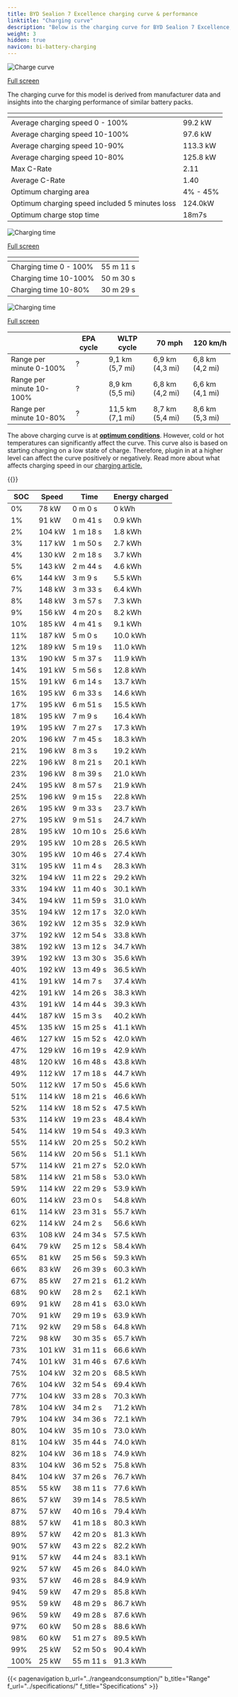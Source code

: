 ```yaml
---
title: BYD Sealion 7 Excellence charging curve & performance
linktitle: "Charging curve"
description: "Below is the charging curve for BYD Sealion 7 Excellence, illustrating the charging speed at various battery levels. Additionally, graphs for range and time provide comprehensive details on charging performance."
weight: 3
hidden: true
navicon: bi-battery-charging
---
```

<!-- markdownlint-disable MD033 -->
<!-- markdownlint-disable MD010 -->
<img src="/images/models/byd/sealion_7/sealion_7_excellence/chargingcurve.svg" alt="Charge curve" class="img-fluid">

[Full screen](/images/models/byd/sealion_7/sealion_7_excellence/chargingcurve.svg)


<div class="alert alert-primary" role="alert">
The charging curve for this model is derived from manufacturer data and insights into the charging performance of similar battery packs.
</div>
<div class="table-responsive">
<table class="table table-striped border">
	<thead>
		<tr>
			<th>
			</th>
			<th>
			</th>
		</tr>
	</thead>
	<tbody>
		<tr>
			<td>
				Average charging speed 0 - 100%
			</td>
			<td>
				99.2 kW
			</td>
		</tr>
		<tr>
			<td>
				Average charging speed 10-100%
			</td>
			<td>
				97.6 kW
			</td>
		</tr>
		<tr>
			<td>
				Average charging speed 10-90%
			</td>
			<td>
				113.3 kW
			</td>
		</tr>
		<tr>
			<td>
				Average charging speed 10-80%
			</td>
			<td>
				125.8 kW
			</td>
		</tr>
		<tr>
			<td>
				Max C-Rate
			</td>
			<td>
				2.11
			</td>
		</tr>
		<tr>
			<td>
				Average C-Rate
			</td>
			<td>
				1.40
			</td>
		</tr>
		<tr>
			<td>
				Optimum charging area
			</td>
			<td>
				4% - 45%
			</td>
		</tr>
		<tr>
			<td>
				Optimum charging speed included 5 minutes loss
			</td>
			<td>
				124.0kW
			</td>
		</tr>
		<tr>
			<td>
				Optimum charge stop time
			</td>
			<td>
				18m7s
			</td>
		</tr>
	</tbody>
</table>
</div>
<img src="/images/models/byd/sealion_7/sealion_7_excellence/chargingtime.svg" alt="Charging time" class="img-fluid">

[Full screen](/images/models/byd/sealion_7/sealion_7_excellence/chargingtime.svg)
<div class="table-responsive">
<table class="table table-striped border">
	<thead>
		<tr>
			<th>
			</th>
			<th>
			</th>
		</tr>
	</thead>
	<tbody>
		<tr>
			<td>
				Charging time 0 - 100%
			</td>
			<td>
				 55 m 11 s
			</td>
		</tr>
		<tr>
			<td>
				Charging time 10-100%
			</td>
			<td>
				 50 m 30 s
			</td>
		</tr>
		<tr>
			<td>
				Charging time 10-80%
			</td>
			<td>
				 30 m 29 s
			</td>
		</tr>
	</tbody>
</table>
</div>
<img src="/images/models/byd/sealion_7/sealion_7_excellence/chargerangespeed.svg" alt="Charging time" class="img-fluid">

[Full screen](/images/models/byd/sealion_7/sealion_7_excellence/chargerangespeed.svg)
<div class="table-responsive">
<table class="table table-striped border">
	<thead>
		<tr>
			<th>
			</th>
			<th>
				EPA cycle
			</th>
			<th>
				WLTP cycle
			</th>
			<th>
				70 mph
			</th>
			<th>
				120 km/h
			</th>
		</tr>
	</thead>
	<tbody>
		<tr>
			<td>
				Range per minute 0-100%
			</td>
			<td>
				?
			</td>
			<td>
				9,1 km (5,7 mi)
			</td>
			<td>
				6,9 km (4,3 mi)
			</td>
			<td>
				6,8 km (4,2 mi)
			</td>
		</tr>
		<tr>
			<td>
				Range per minute 10-100%
			</td>
			<td>
				?
			</td>
			<td>
				8,9 km (5,5 mi)
			</td>
			<td>
				6,8 km (4,2 mi)
			</td>
			<td>
				6,6 km (4,1 mi)
			</td>
		</tr>
		<tr>
			<td>
				Range per minute 10-80%
			</td>
			<td>
				?
			</td>
			<td>
				11,5 km (7,1 mi)
			</td>
			<td>
				8,7 km (5,4 mi)
			</td>
			<td>
				8,6 km (5,3 mi)
			</td>
		</tr>
	</tbody>
</table>
</div>


The above charging curve is at **[optimum conditions](../../../../../technology/battery/charging/#temperature)**. However, cold or hot temperatures can significantly affect the curve. This curve also is based on starting charging on a low state of charge. Therefore, plugin in at a higher level can affect the curve positively or negatively. Read more about what affects charging speed in our [charging article.](../../../../../technology/battery/charging/)


{{<evkxdisplayaddarticle />}}
<div class="table-responsive">
<table class="table table-striped border">
	<thead>
		<tr>
			<th>
				SOC
			</th>
			<th>
				Speed
			</th>
			<th>
				Time
			</th>
			<th>
				Energy charged
			</th>
		</tr>
	</thead>
	<tbody>
		<tr>
			<td>
				0%
			</td>
			<td>
				78 kW
			</td>
			<td>
				 0 m 0 s
			</td>
			<td>
				0 kWh
			</td>
		</tr>
		<tr>
			<td>
				1%
			</td>
			<td>
				91 kW
			</td>
			<td>
				 0 m 41 s
			</td>
			<td>
				0.9 kWh
			</td>
		</tr>
		<tr>
			<td>
				2%
			</td>
			<td>
				104 kW
			</td>
			<td>
				 1 m 18 s
			</td>
			<td>
				1.8 kWh
			</td>
		</tr>
		<tr>
			<td>
				3%
			</td>
			<td>
				117 kW
			</td>
			<td>
				 1 m 50 s
			</td>
			<td>
				2.7 kWh
			</td>
		</tr>
		<tr>
			<td>
				4%
			</td>
			<td>
				130 kW
			</td>
			<td>
				 2 m 18 s
			</td>
			<td>
				3.7 kWh
			</td>
		</tr>
		<tr>
			<td>
				5%
			</td>
			<td>
				143 kW
			</td>
			<td>
				 2 m 44 s
			</td>
			<td>
				4.6 kWh
			</td>
		</tr>
		<tr>
			<td>
				6%
			</td>
			<td>
				144 kW
			</td>
			<td>
				 3 m 9 s
			</td>
			<td>
				5.5 kWh
			</td>
		</tr>
		<tr>
			<td>
				7%
			</td>
			<td>
				148 kW
			</td>
			<td>
				 3 m 33 s
			</td>
			<td>
				6.4 kWh
			</td>
		</tr>
		<tr>
			<td>
				8%
			</td>
			<td>
				148 kW
			</td>
			<td>
				 3 m 57 s
			</td>
			<td>
				7.3 kWh
			</td>
		</tr>
		<tr>
			<td>
				9%
			</td>
			<td>
				156 kW
			</td>
			<td>
				 4 m 20 s
			</td>
			<td>
				8.2 kWh
			</td>
		</tr>
		<tr>
			<td>
				10%
			</td>
			<td>
				185 kW
			</td>
			<td>
				 4 m 41 s
			</td>
			<td>
				9.1 kWh
			</td>
		</tr>
		<tr>
			<td>
				11%
			</td>
			<td>
				187 kW
			</td>
			<td>
				 5 m 0 s
			</td>
			<td>
				10.0 kWh
			</td>
		</tr>
		<tr>
			<td>
				12%
			</td>
			<td>
				189 kW
			</td>
			<td>
				 5 m 19 s
			</td>
			<td>
				11.0 kWh
			</td>
		</tr>
		<tr>
			<td>
				13%
			</td>
			<td>
				190 kW
			</td>
			<td>
				 5 m 37 s
			</td>
			<td>
				11.9 kWh
			</td>
		</tr>
		<tr>
			<td>
				14%
			</td>
			<td>
				191 kW
			</td>
			<td>
				 5 m 56 s
			</td>
			<td>
				12.8 kWh
			</td>
		</tr>
		<tr>
			<td>
				15%
			</td>
			<td>
				191 kW
			</td>
			<td>
				 6 m 14 s
			</td>
			<td>
				13.7 kWh
			</td>
		</tr>
		<tr>
			<td>
				16%
			</td>
			<td>
				195 kW
			</td>
			<td>
				 6 m 33 s
			</td>
			<td>
				14.6 kWh
			</td>
		</tr>
		<tr>
			<td>
				17%
			</td>
			<td>
				195 kW
			</td>
			<td>
				 6 m 51 s
			</td>
			<td>
				15.5 kWh
			</td>
		</tr>
		<tr>
			<td>
				18%
			</td>
			<td>
				195 kW
			</td>
			<td>
				 7 m 9 s
			</td>
			<td>
				16.4 kWh
			</td>
		</tr>
		<tr>
			<td>
				19%
			</td>
			<td>
				195 kW
			</td>
			<td>
				 7 m 27 s
			</td>
			<td>
				17.3 kWh
			</td>
		</tr>
		<tr>
			<td>
				20%
			</td>
			<td>
				196 kW
			</td>
			<td>
				 7 m 45 s
			</td>
			<td>
				18.3 kWh
			</td>
		</tr>
		<tr>
			<td>
				21%
			</td>
			<td>
				196 kW
			</td>
			<td>
				 8 m 3 s
			</td>
			<td>
				19.2 kWh
			</td>
		</tr>
		<tr>
			<td>
				22%
			</td>
			<td>
				196 kW
			</td>
			<td>
				 8 m 21 s
			</td>
			<td>
				20.1 kWh
			</td>
		</tr>
		<tr>
			<td>
				23%
			</td>
			<td>
				196 kW
			</td>
			<td>
				 8 m 39 s
			</td>
			<td>
				21.0 kWh
			</td>
		</tr>
		<tr>
			<td>
				24%
			</td>
			<td>
				195 kW
			</td>
			<td>
				 8 m 57 s
			</td>
			<td>
				21.9 kWh
			</td>
		</tr>
		<tr>
			<td>
				25%
			</td>
			<td>
				196 kW
			</td>
			<td>
				 9 m 15 s
			</td>
			<td>
				22.8 kWh
			</td>
		</tr>
		<tr>
			<td>
				26%
			</td>
			<td>
				195 kW
			</td>
			<td>
				 9 m 33 s
			</td>
			<td>
				23.7 kWh
			</td>
		</tr>
		<tr>
			<td>
				27%
			</td>
			<td>
				195 kW
			</td>
			<td>
				 9 m 51 s
			</td>
			<td>
				24.7 kWh
			</td>
		</tr>
		<tr>
			<td>
				28%
			</td>
			<td>
				195 kW
			</td>
			<td>
				 10 m 10 s
			</td>
			<td>
				25.6 kWh
			</td>
		</tr>
		<tr>
			<td>
				29%
			</td>
			<td>
				195 kW
			</td>
			<td>
				 10 m 28 s
			</td>
			<td>
				26.5 kWh
			</td>
		</tr>
		<tr>
			<td>
				30%
			</td>
			<td>
				195 kW
			</td>
			<td>
				 10 m 46 s
			</td>
			<td>
				27.4 kWh
			</td>
		</tr>
		<tr>
			<td>
				31%
			</td>
			<td>
				195 kW
			</td>
			<td>
				 11 m 4 s
			</td>
			<td>
				28.3 kWh
			</td>
		</tr>
		<tr>
			<td>
				32%
			</td>
			<td>
				194 kW
			</td>
			<td>
				 11 m 22 s
			</td>
			<td>
				29.2 kWh
			</td>
		</tr>
		<tr>
			<td>
				33%
			</td>
			<td>
				194 kW
			</td>
			<td>
				 11 m 40 s
			</td>
			<td>
				30.1 kWh
			</td>
		</tr>
		<tr>
			<td>
				34%
			</td>
			<td>
				194 kW
			</td>
			<td>
				 11 m 59 s
			</td>
			<td>
				31.0 kWh
			</td>
		</tr>
		<tr>
			<td>
				35%
			</td>
			<td>
				194 kW
			</td>
			<td>
				 12 m 17 s
			</td>
			<td>
				32.0 kWh
			</td>
		</tr>
		<tr>
			<td>
				36%
			</td>
			<td>
				192 kW
			</td>
			<td>
				 12 m 35 s
			</td>
			<td>
				32.9 kWh
			</td>
		</tr>
		<tr>
			<td>
				37%
			</td>
			<td>
				192 kW
			</td>
			<td>
				 12 m 54 s
			</td>
			<td>
				33.8 kWh
			</td>
		</tr>
		<tr>
			<td>
				38%
			</td>
			<td>
				192 kW
			</td>
			<td>
				 13 m 12 s
			</td>
			<td>
				34.7 kWh
			</td>
		</tr>
		<tr>
			<td>
				39%
			</td>
			<td>
				192 kW
			</td>
			<td>
				 13 m 30 s
			</td>
			<td>
				35.6 kWh
			</td>
		</tr>
		<tr>
			<td>
				40%
			</td>
			<td>
				192 kW
			</td>
			<td>
				 13 m 49 s
			</td>
			<td>
				36.5 kWh
			</td>
		</tr>
		<tr>
			<td>
				41%
			</td>
			<td>
				191 kW
			</td>
			<td>
				 14 m 7 s
			</td>
			<td>
				37.4 kWh
			</td>
		</tr>
		<tr>
			<td>
				42%
			</td>
			<td>
				191 kW
			</td>
			<td>
				 14 m 26 s
			</td>
			<td>
				38.3 kWh
			</td>
		</tr>
		<tr>
			<td>
				43%
			</td>
			<td>
				191 kW
			</td>
			<td>
				 14 m 44 s
			</td>
			<td>
				39.3 kWh
			</td>
		</tr>
		<tr>
			<td>
				44%
			</td>
			<td>
				187 kW
			</td>
			<td>
				 15 m 3 s
			</td>
			<td>
				40.2 kWh
			</td>
		</tr>
		<tr>
			<td>
				45%
			</td>
			<td>
				135 kW
			</td>
			<td>
				 15 m 25 s
			</td>
			<td>
				41.1 kWh
			</td>
		</tr>
		<tr>
			<td>
				46%
			</td>
			<td>
				127 kW
			</td>
			<td>
				 15 m 52 s
			</td>
			<td>
				42.0 kWh
			</td>
		</tr>
		<tr>
			<td>
				47%
			</td>
			<td>
				129 kW
			</td>
			<td>
				 16 m 19 s
			</td>
			<td>
				42.9 kWh
			</td>
		</tr>
		<tr>
			<td>
				48%
			</td>
			<td>
				120 kW
			</td>
			<td>
				 16 m 48 s
			</td>
			<td>
				43.8 kWh
			</td>
		</tr>
		<tr>
			<td>
				49%
			</td>
			<td>
				112 kW
			</td>
			<td>
				 17 m 18 s
			</td>
			<td>
				44.7 kWh
			</td>
		</tr>
		<tr>
			<td>
				50%
			</td>
			<td>
				112 kW
			</td>
			<td>
				 17 m 50 s
			</td>
			<td>
				45.6 kWh
			</td>
		</tr>
		<tr>
			<td>
				51%
			</td>
			<td>
				114 kW
			</td>
			<td>
				 18 m 21 s
			</td>
			<td>
				46.6 kWh
			</td>
		</tr>
		<tr>
			<td>
				52%
			</td>
			<td>
				114 kW
			</td>
			<td>
				 18 m 52 s
			</td>
			<td>
				47.5 kWh
			</td>
		</tr>
		<tr>
			<td>
				53%
			</td>
			<td>
				114 kW
			</td>
			<td>
				 19 m 23 s
			</td>
			<td>
				48.4 kWh
			</td>
		</tr>
		<tr>
			<td>
				54%
			</td>
			<td>
				114 kW
			</td>
			<td>
				 19 m 54 s
			</td>
			<td>
				49.3 kWh
			</td>
		</tr>
		<tr>
			<td>
				55%
			</td>
			<td>
				114 kW
			</td>
			<td>
				 20 m 25 s
			</td>
			<td>
				50.2 kWh
			</td>
		</tr>
		<tr>
			<td>
				56%
			</td>
			<td>
				114 kW
			</td>
			<td>
				 20 m 56 s
			</td>
			<td>
				51.1 kWh
			</td>
		</tr>
		<tr>
			<td>
				57%
			</td>
			<td>
				114 kW
			</td>
			<td>
				 21 m 27 s
			</td>
			<td>
				52.0 kWh
			</td>
		</tr>
		<tr>
			<td>
				58%
			</td>
			<td>
				114 kW
			</td>
			<td>
				 21 m 58 s
			</td>
			<td>
				53.0 kWh
			</td>
		</tr>
		<tr>
			<td>
				59%
			</td>
			<td>
				114 kW
			</td>
			<td>
				 22 m 29 s
			</td>
			<td>
				53.9 kWh
			</td>
		</tr>
		<tr>
			<td>
				60%
			</td>
			<td>
				114 kW
			</td>
			<td>
				 23 m 0 s
			</td>
			<td>
				54.8 kWh
			</td>
		</tr>
		<tr>
			<td>
				61%
			</td>
			<td>
				114 kW
			</td>
			<td>
				 23 m 31 s
			</td>
			<td>
				55.7 kWh
			</td>
		</tr>
		<tr>
			<td>
				62%
			</td>
			<td>
				114 kW
			</td>
			<td>
				 24 m 2 s
			</td>
			<td>
				56.6 kWh
			</td>
		</tr>
		<tr>
			<td>
				63%
			</td>
			<td>
				108 kW
			</td>
			<td>
				 24 m 34 s
			</td>
			<td>
				57.5 kWh
			</td>
		</tr>
		<tr>
			<td>
				64%
			</td>
			<td>
				79 kW
			</td>
			<td>
				 25 m 12 s
			</td>
			<td>
				58.4 kWh
			</td>
		</tr>
		<tr>
			<td>
				65%
			</td>
			<td>
				81 kW
			</td>
			<td>
				 25 m 56 s
			</td>
			<td>
				59.3 kWh
			</td>
		</tr>
		<tr>
			<td>
				66%
			</td>
			<td>
				83 kW
			</td>
			<td>
				 26 m 39 s
			</td>
			<td>
				60.3 kWh
			</td>
		</tr>
		<tr>
			<td>
				67%
			</td>
			<td>
				85 kW
			</td>
			<td>
				 27 m 21 s
			</td>
			<td>
				61.2 kWh
			</td>
		</tr>
		<tr>
			<td>
				68%
			</td>
			<td>
				90 kW
			</td>
			<td>
				 28 m 2 s
			</td>
			<td>
				62.1 kWh
			</td>
		</tr>
		<tr>
			<td>
				69%
			</td>
			<td>
				91 kW
			</td>
			<td>
				 28 m 41 s
			</td>
			<td>
				63.0 kWh
			</td>
		</tr>
		<tr>
			<td>
				70%
			</td>
			<td>
				91 kW
			</td>
			<td>
				 29 m 19 s
			</td>
			<td>
				63.9 kWh
			</td>
		</tr>
		<tr>
			<td>
				71%
			</td>
			<td>
				92 kW
			</td>
			<td>
				 29 m 58 s
			</td>
			<td>
				64.8 kWh
			</td>
		</tr>
		<tr>
			<td>
				72%
			</td>
			<td>
				98 kW
			</td>
			<td>
				 30 m 35 s
			</td>
			<td>
				65.7 kWh
			</td>
		</tr>
		<tr>
			<td>
				73%
			</td>
			<td>
				101 kW
			</td>
			<td>
				 31 m 11 s
			</td>
			<td>
				66.6 kWh
			</td>
		</tr>
		<tr>
			<td>
				74%
			</td>
			<td>
				101 kW
			</td>
			<td>
				 31 m 46 s
			</td>
			<td>
				67.6 kWh
			</td>
		</tr>
		<tr>
			<td>
				75%
			</td>
			<td>
				104 kW
			</td>
			<td>
				 32 m 20 s
			</td>
			<td>
				68.5 kWh
			</td>
		</tr>
		<tr>
			<td>
				76%
			</td>
			<td>
				104 kW
			</td>
			<td>
				 32 m 54 s
			</td>
			<td>
				69.4 kWh
			</td>
		</tr>
		<tr>
			<td>
				77%
			</td>
			<td>
				104 kW
			</td>
			<td>
				 33 m 28 s
			</td>
			<td>
				70.3 kWh
			</td>
		</tr>
		<tr>
			<td>
				78%
			</td>
			<td>
				104 kW
			</td>
			<td>
				 34 m 2 s
			</td>
			<td>
				71.2 kWh
			</td>
		</tr>
		<tr>
			<td>
				79%
			</td>
			<td>
				104 kW
			</td>
			<td>
				 34 m 36 s
			</td>
			<td>
				72.1 kWh
			</td>
		</tr>
		<tr>
			<td>
				80%
			</td>
			<td>
				104 kW
			</td>
			<td>
				 35 m 10 s
			</td>
			<td>
				73.0 kWh
			</td>
		</tr>
		<tr>
			<td>
				81%
			</td>
			<td>
				104 kW
			</td>
			<td>
				 35 m 44 s
			</td>
			<td>
				74.0 kWh
			</td>
		</tr>
		<tr>
			<td>
				82%
			</td>
			<td>
				104 kW
			</td>
			<td>
				 36 m 18 s
			</td>
			<td>
				74.9 kWh
			</td>
		</tr>
		<tr>
			<td>
				83%
			</td>
			<td>
				104 kW
			</td>
			<td>
				 36 m 52 s
			</td>
			<td>
				75.8 kWh
			</td>
		</tr>
		<tr>
			<td>
				84%
			</td>
			<td>
				104 kW
			</td>
			<td>
				 37 m 26 s
			</td>
			<td>
				76.7 kWh
			</td>
		</tr>
		<tr>
			<td>
				85%
			</td>
			<td>
				55 kW
			</td>
			<td>
				 38 m 11 s
			</td>
			<td>
				77.6 kWh
			</td>
		</tr>
		<tr>
			<td>
				86%
			</td>
			<td>
				57 kW
			</td>
			<td>
				 39 m 14 s
			</td>
			<td>
				78.5 kWh
			</td>
		</tr>
		<tr>
			<td>
				87%
			</td>
			<td>
				57 kW
			</td>
			<td>
				 40 m 16 s
			</td>
			<td>
				79.4 kWh
			</td>
		</tr>
		<tr>
			<td>
				88%
			</td>
			<td>
				57 kW
			</td>
			<td>
				 41 m 18 s
			</td>
			<td>
				80.3 kWh
			</td>
		</tr>
		<tr>
			<td>
				89%
			</td>
			<td>
				57 kW
			</td>
			<td>
				 42 m 20 s
			</td>
			<td>
				81.3 kWh
			</td>
		</tr>
		<tr>
			<td>
				90%
			</td>
			<td>
				57 kW
			</td>
			<td>
				 43 m 22 s
			</td>
			<td>
				82.2 kWh
			</td>
		</tr>
		<tr>
			<td>
				91%
			</td>
			<td>
				57 kW
			</td>
			<td>
				 44 m 24 s
			</td>
			<td>
				83.1 kWh
			</td>
		</tr>
		<tr>
			<td>
				92%
			</td>
			<td>
				57 kW
			</td>
			<td>
				 45 m 26 s
			</td>
			<td>
				84.0 kWh
			</td>
		</tr>
		<tr>
			<td>
				93%
			</td>
			<td>
				57 kW
			</td>
			<td>
				 46 m 28 s
			</td>
			<td>
				84.9 kWh
			</td>
		</tr>
		<tr>
			<td>
				94%
			</td>
			<td>
				59 kW
			</td>
			<td>
				 47 m 29 s
			</td>
			<td>
				85.8 kWh
			</td>
		</tr>
		<tr>
			<td>
				95%
			</td>
			<td>
				59 kW
			</td>
			<td>
				 48 m 29 s
			</td>
			<td>
				86.7 kWh
			</td>
		</tr>
		<tr>
			<td>
				96%
			</td>
			<td>
				59 kW
			</td>
			<td>
				 49 m 28 s
			</td>
			<td>
				87.6 kWh
			</td>
		</tr>
		<tr>
			<td>
				97%
			</td>
			<td>
				60 kW
			</td>
			<td>
				 50 m 28 s
			</td>
			<td>
				88.6 kWh
			</td>
		</tr>
		<tr>
			<td>
				98%
			</td>
			<td>
				60 kW
			</td>
			<td>
				 51 m 27 s
			</td>
			<td>
				89.5 kWh
			</td>
		</tr>
		<tr>
			<td>
				99%
			</td>
			<td>
				25 kW
			</td>
			<td>
				 52 m 50 s
			</td>
			<td>
				90.4 kWh
			</td>
		</tr>
		<tr>
			<td>
				100%
			</td>
			<td>
				25 kW
			</td>
			<td>
				 55 m 11 s
			</td>
			<td>
				91.3 kWh
			</td>
		</tr>
	</tbody>
</table>
</div>


{{< pagenavigation b_url="../rangeandconsumption/" b_title="Range" f_url="../specifications/" f_title="Specifications" >}}
